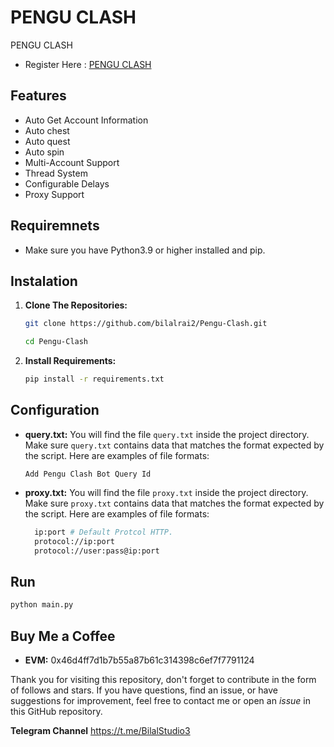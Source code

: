 # PENGU CLASH 
 PENGU CLASH

- Register Here : [PENGU CLASH](https://t.me/pengu_clash_bot?start=invite-tslbqk)

## Features

 - Auto Get Account Information
 - Auto chest
 - Auto quest
 - Auto spin
 - Multi-Account Support
 - Thread System
 - Configurable Delays
 - Proxy Support

## Requiremnets

- Make sure you have Python3.9 or higher installed and pip.

## Instalation

1. **Clone The Repositories:**
   ```bash
   git clone https://github.com/bilalrai2/Pengu-Clash.git
   ```
   ```bash
   cd Pengu-Clash
   ```

2. **Install Requirements:**
   ```bash
   pip install -r requirements.txt 
   ```

## Configuration

- **query.txt:** You will find the file `query.txt` inside the project directory. Make sure `query.txt` contains data that matches the format expected by the script. Here are examples of file formats:
  ```
  Add Pengu Clash Bot Query Id
  ```

- **proxy.txt:** You will find the file `proxy.txt` inside the project directory. Make sure `proxy.txt` contains data that matches the format expected by the script. Here are examples of file formats:
  ```bash
    ip:port # Default Protcol HTTP.
    protocol://ip:port
    protocol://user:pass@ip:port
  ```

## Run

```bash
python main.py 
```

## Buy Me a Coffee

- **EVM:** 
0x46d4ff7d1b7b55a87b61c314398c6ef7f7791124

Thank you for visiting this repository, don't forget to contribute in the form of follows and stars.
If you have questions, find an issue, or have suggestions for improvement, feel free to contact me or open an *issue* in this GitHub repository.

**Telegram Channel** https://t.me/BilalStudio3
